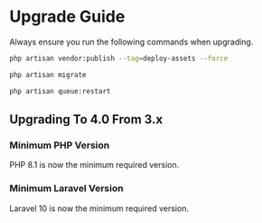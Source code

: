 # Upgrade Guide

Always ensure you run the following commands when upgrading.

```bash
php artisan vendor:publish --tag=deploy-assets --force
```

```bash
php artisan migrate
```

```bash
php artisan queue:restart
```

## Upgrading To 4.0 From 3.x

### Minimum PHP Version

PHP 8.1 is now the minimum required version.

### Minimum Laravel Version

Laravel 10 is now the minimum required version.
